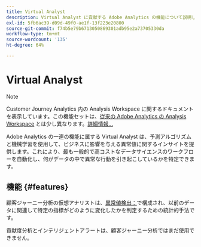 ```yaml
---
title: Virtual Analyst
description: Virtual Analyst に貢献する Adobe Analytics の機能について説明します。
exl-id: 5fb6ac39-d09d-49f0-ae1f-13f223e20800
source-git-commit: f74b5e79b6713050869301adb95e2a73705330da
workflow-type: tm+mt
source-wordcount: '135'
ht-degree: 64%

---
```


# Virtual Analyst

>[!NOTE]
>
>Customer Journey Analytics 内の Analysis Workspace に関するドキュメントを表示しています。この機能セットは、[従来の Adobe Analytics の Analysis Workspace](https://experienceleague.adobe.com/docs/analytics/analyze/analysis-workspace/home.html) とは少し異なります。[詳細情報...](/help/getting-started/cja-aa.md)

Adobe Analytics の一連の機能に属する Virtual Analyst は、予測アルゴリズムと機械学習を使用して、ビジネスに影響を与える異常値に関するインサイトを提供します。これにより、最も一般的で高コストなデータサイエンスのワークフローを自動化し、何がデータの中で異常な行動を引き起こしているかを特定できます。

## 機能 {#features}

顧客ジャーニー分析の仮想アナリストは、[異常値検出：](c-anomaly-detection/anomaly-detection.md)で構成され、以前のデータに関連して特定の指標がどのように変化したかを判定するための統計的手法です。

貢献度分析とインテリジェントアラートは、顧客ジャーニー分析ではまだ使用できません。
